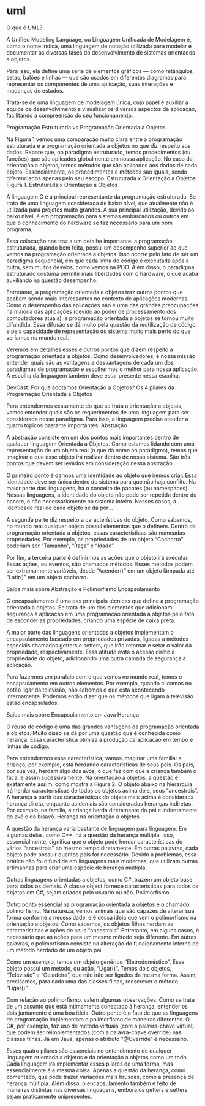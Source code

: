 # uml
O que é UML?

A Unified Modeling Language, ou Linguagem Unificada de Modelagem é, como o nome indica, uma linguagem de notação utilizada para modelar e documentar as diversas fases do desenvolvimento de sistemas orientados a objetos. 

Para isso, ela define uma série de elementos gráficos — como retângulos, setas, balões e linhas — que são usados em diferentes diagramas para representar os componentes de uma aplicação, suas interações e mudanças de estados.

Trata-se de uma linguagem de modelagem única, cujo papel é auxiliar a equipe de desenvolvimento a visualizar os diversos aspectos da aplicação, facilitando a compreensão do seu funcionamento.

Programação Estruturada vs Programação Orientada a Objetos

Na Figura 1 vemos uma comparação muito clara entre a programação estruturada e a programação orientada a objetos no que diz respeito aos dados. Repare que, no paradigma estruturado, temos procedimentos (ou funções) que são aplicados globalmente em nossa aplicação. No caso da orientação a objetos, temos métodos que são aplicados aos dados de cada objeto. Essencialmente, os procedimentos e métodos são iguais, sendo diferenciados apenas pelo seu escopo.
Estruturada x Orientação a Objetos
Figura 1. Estruturada x Orientação a Objetos

A linguagem C é a principal representante da programação estruturada. Se trata de uma linguagem considerada de baixo nível, que atualmente não é utilizada para projetos muito grandes. A sua principal utilização, devido ao baixo nível, é em programação para sistemas embarcados ou outros em que o conhecimento do hardware se faz necessário para um bom programa.

Essa colocação nos traz a um detalhe importante: a programação estruturada, quando bem feita, possui um desempenho superior ao que vemos na programação orientada a objetos. Isso ocorre pelo fato de ser um paradigma sequencial, em que cada linha de código é executada após a outra, sem muitos desvios, como vemos na POO. Além disso, o paradigma estruturado costuma permitir mais liberdades com o hardware, o que acaba auxiliando na questão desempenho.

Entretanto, a programação orientada a objetos traz outros pontos que acabam sendo mais interessantes no contexto de aplicações modernas. Como o desempenho das aplicações não é uma das grandes preocupações na maioria das aplicações (devido ao poder de processamento dos computadores atuais), a programação orientada a objetos se tornou muito difundida. Essa difusão se dá muito pela questão da reutilização de código e pela capacidade de representação do sistema muito mais perto do que veríamos no mundo real.

Veremos em detalhes esses e outros pontos que dizem respeito a programação orientada a objetos. Como desenvolvedores, é nossa missão entender quais são as vantagens e desvantagens de cada um dos paradigmas de programação e escolhermos o melhor para nossa aplicação. A escolha da linguagem também deve estar presente nessa escolha.

DevCast: Por que adotamos Orientação a Objetos?
Os 4 pilares da Programação Orientada a Objetos

Para entendermos exatamente do que se trata a orientação a objetos, vamos entender quais são os requerimentos de uma linguagem para ser considerada nesse paradigma. Para isso, a linguagem precisa atender a quatro tópicos bastante importantes:
Abstração

A abstração consiste em um dos pontos mais importantes dentro de qualquer linguagem Orientada a Objetos. Como estamos lidando com uma representação de um objeto real (o que dá nome ao paradigma), temos que imaginar o que esse objeto irá realizar dentro de nosso sistema. São três pontos que devem ser levados em consideração nessa abstração.

O primeiro ponto é darmos uma identidade ao objeto que iremos criar. Essa identidade deve ser única dentro do sistema para que não haja conflito. Na maior parte das linguagens, há o conceito de pacotes (ou namespaces). Nessas linguagens, a identidade do objeto não pode ser repetida dentro do pacote, e não necessariamente no sistema inteiro. Nesses casos, a identidade real de cada objeto se dá por ..

A segunda parte diz respeito a características do objeto. Como sabemos, no mundo real qualquer objeto possui elementos que o definem. Dentro da programação orientada a objetos, essas características são nomeadas propriedades. Por exemplo, as propriedades de um objeto “Cachorro” poderiam ser “Tamanho”, “Raça” e “Idade”.

Por fim, a terceira parte é definirmos as ações que o objeto irá executar. Essas ações, ou eventos, são chamados métodos. Esses métodos podem ser extremamente variáveis, desde “Acender()” em um objeto lâmpada até “Latir()” em um objeto cachorro.

Saiba mais sobre Abstração e Polimorfismo
Encapsulamento

O encapsulamento é uma das principais técnicas que define a programação orientada a objetos. Se trata de um dos elementos que adicionam segurança à aplicação em uma programação orientada a objetos pelo fato de esconder as propriedades, criando uma espécie de caixa preta.

A maior parte das linguagens orientadas a objetos implementam o encapsulamento baseado em propriedades privadas, ligadas a métodos especiais chamados getters e setters, que irão retornar e setar o valor da propriedade, respectivamente. Essa atitude evita o acesso direto a propriedade do objeto, adicionando uma outra camada de segurança à aplicação.

Para fazermos um paralelo com o que vemos no mundo real, temos o encapsulamento em outros elementos. Por exemplo, quando clicamos no botão ligar da televisão, não sabemos o que está acontecendo internamente. Podemos então dizer que os métodos que ligam a televisão estão encapsulados.

Saiba mais sobre Encapsulamento em Java
Herança

O reuso de código é uma das grandes vantagens da programação orientada a objetos. Muito disso se dá por uma questão que é conhecida como herança. Essa característica otimiza a produção da aplicação em tempo e linhas de código.

Para entendermos essa característica, vamos imaginar uma família: a criança, por exemplo, está herdando características de seus pais. Os pais, por sua vez, herdam algo dos avós, o que faz com que a criança também o faça, e assim sucessivamente. Na orientação a objetos, a questão é exatamente assim, como mostra a Figura 2. O objeto abaixo na hierarquia irá herdar características de todos os objetos acima dele, seus “ancestrais”. A herança a partir das características do objeto mais acima é considerada herança direta, enquanto as demais são consideradas heranças indiretas. Por exemplo, na família, a criança herda diretamente do pai e indiretamente do avô e do bisavô.
Herança na orientação a objetos


A questão da herança varia bastante de linguagem para linguagem. Em algumas delas, como C++, há a questão da herança múltipla. Isso, essencialmente, significa que o objeto pode herdar características de vários “ancestrais” ao mesmo tempo diretamente. Em outras palavras, cada objeto pode possuir quantos pais for necessário. Devido a problemas, essa prática não foi difundida em linguagens mais modernas, que utilizam outras artimanhas para criar uma espécie de herança múltipla.

Outras linguagens orientadas a objetos, como C#, trazem um objeto base para todos os demais. A classe object fornece características para todos os objetos em C#, sejam criados pelo usuário ou não.
Polimorfismo

Outro ponto essencial na programação orientada a objetos é o chamado polimorfismo. Na natureza, vemos animais que são capazes de alterar sua forma conforme a necessidade, e é dessa ideia que vem o polimorfismo na orientação a objetos. Como sabemos, os objetos filhos herdam as características e ações de seus “ancestrais”. Entretanto, em alguns casos, é necessário que as ações para um mesmo método seja diferente. Em outras palavras, o polimorfismo consiste na alteração do funcionamento interno de um método herdado de um objeto pai.

Como um exemplo, temos um objeto genérico “Eletrodoméstico”. Esse objeto possui um método, ou ação, “Ligar()”. Temos dois objetos, “Televisão” e “Geladeira”, que não irão ser ligados da mesma forma. Assim, precisamos, para cada uma das classes filhas, reescrever o método “Ligar()”.

Com relação ao polimorfismo, valem algumas observações. Como se trata de um assunto que está intimamente conectado à herança, entender os dois juntamente é uma boa ideia. Outro ponto é o fato de que as linguagens de programação implementam o polimorfismo de maneiras diferentes. O C#, por exemplo, faz uso de método virtuais (com a palavra-chave virtual) que podem ser reimplementados (com a palavra-chave override) nas classes filhas. Já em Java, apenas o atributo “@Override” é necessário.

Esses quatro pilares são essenciais no entendimento de qualquer linguagem orientada a objetos e da orientação a objetos como um todo. Cada linguagem irá implementar esses pilares de uma forma, mas essencialmente é a mesma coisa. Apenas a questão da herança, como comentado, que pode trazer variações mais bruscas, como a presença de herança múltipla. Além disso, o encapsulamento também é feito de maneiras distintas nas diversas linguagens, embora os getters e setters sejam praticamente onipresentes.

